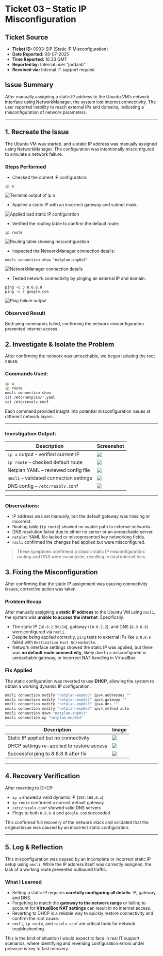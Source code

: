 # Ticket 03 – Static IP Misconfiguration

## Ticket Source
- **Ticket ID:** 0003-SIP (Static IP Misconfiguration)
- **Date Reported:** 08-07-2025
- **Time Reported:** 16:33 GMT
- **Reported by:** Internal user "jordanb"
- **Received via:** Internal IT support request

## Issue Summary
After manually assigning a static IP address to the Ubuntu VM’s network interface using NetworkManager, the system lost internet connectivity. The user reported inability to reach external IPs and domains, indicating a misconfiguration of network parameters.

---

## 1. Recreate the Issue

The Ubuntu VM was started, and a static IP address was manually assigned using NetworkManager. The configuration was intentionally misconfigured to simulate a network failure.

### Steps Performed

- Checked the current IP configuration:

```
ip a
```

![Terminal output of `ip a`](../images/Terminal-output-of-ip-a.png)

- Applied a static IP with an incorrect gateway and subnet mask.

![Applied bad static IP configuration](../images/apply-bad-config.png)

- Verified the routing table to confirm the default route:

```
ip route
```

![Routing table showing misconfiguration](../images/ip-route.png)

- Inspected the NetworkManager connection details:

```
nmcli connection show "netplan-enp0s3"
```

![NetworkManager connection details](../images/nmcli-connection-show.png)

- Tested network connectivity by pinging an external IP and domain:

```
ping -c 3 8.8.8.8
ping -c 3 google.com
```

![Ping failure output](../images/ping-failure(2).png)

### Observed Result

Both ping commands failed, confirming the network misconfiguration prevented internet access.

## 2. Investigate & Isolate the Problem

After confirming the network was unreachable, we began isolating the root cause.

### Commands Used:

```bash
ip a
ip route
nmcli connection show
cat /etc/netplan/*.yaml
cat /etc/resolv.conf
```

Each command provided insight into potential misconfiguration issues at different network layers.

---

### Investigation Output:

| Description                            | Screenshot                                      |
|----------------------------------------|-------------------------------------------------|
| `ip a` output – verified current IP     | ![](../images/ip-a-investigation.png)           |
| `ip route` – checked default route      | ![](../images/ip-route-investigation.png)       |
| Netplan YAML – reviewed config file     | ![](../images/netplan-yaml.png)                 |
| `nmcli` – validated connection settings | ![](../images/nmcli-show.png)                   |
| DNS config – `/etc/resolv.conf`         | ![](../images/resolv-conf.png)                  |

---

### Observations:

- IP address was set manually, but the default gateway was missing or incorrect.
- Routing table (`ip route`) showed no usable path to external networks.
- DNS resolution failed due to either no server or an unreachable server.
- `netplan` YAML file lacked or misrepresented key networking fields.
- `nmcli` confirmed the changes had applied but were misconfigured.

> These symptoms confirmed a classic static IP misconfiguration: routing and DNS were incomplete, resulting in total internet loss.

## 3. Fixing the Misconfiguration

After confirming that the static IP assignment was causing connectivity issues, corrective action was taken.

### Problem Recap

After manually assigning a **static IP address** to the Ubuntu VM using `nmcli`, the system was **unable to access the internet**. Specifically:

- The static IP (`10.0.2.50/24`), gateway (`10.0.2.2`), and DNS (`8.8.8.8`) were configured via `nmcli`.
- Despite being applied correctly, `ping` tests to external IPs like `8.8.8.8` failed with `Destination Host Unreachable`.
- Network interface settings showed the static IP was applied, but there was **no default route connectivity**, likely due to a misconfigured or unreachable gateway, or incorrect NAT handling in VirtualBox.

### Fix Applied

The static configuration was reverted to use **DHCP**, allowing the system to obtain a working dynamic IP configuration.

```bash
nmcli connection modify "netplan-enp0s3" ipv4.addresses ""
nmcli connection modify "netplan-enp0s3" ipv4.gateway ""
nmcli connection modify "netplan-enp0s3" ipv4.dns ""
nmcli connection modify "netplan-enp0s3" ipv4.method auto
nmcli connection down "netplan-enp0s3"
nmcli connection up "netplan-enp0s3"
```

| Description                                | Image                                     |
|--------------------------------------------|-------------------------------------------|
| Static IP applied but no connectivity      | ![](../images/static-ip-fix.png)          |
| DHCP settings re-applied to restore access | ![](../images/apply-fix.png)              |
| Successful ping to 8.8.8.8 after fix       | ![](../images/successful-8.8.8.8-ping.png)|

---

## 4. Recovery Verification

After reverting to DHCP:

- `ip a` showed a valid dynamic IP (`192.168.0.x`)
- `ip route` confirmed a correct default gateway
- `/etc/resolv.conf` showed valid DNS servers
- Pings to both `8.8.8.8` and `google.com` succeeded

This confirmed full recovery of the network stack and validated that the original issue was caused by an incorrect static configuration.

---

## 5. Log & Reflection

This misconfiguration was caused by an incomplete or incorrect static IP setup using `nmcli`. While the IP address itself was correctly assigned, the lack of a working route prevented outbound traffic.

### What I Learned

- Setting a static IP requires **carefully configuring all details**: IP, gateway, and DNS.
- Forgetting to match the **gateway to the network range** or failing to account for **VirtualBox NAT settings** can result in no internet access.
- Reverting to DHCP is a reliable way to quickly restore connectivity and confirm the root cause.
- `nmcli`, `ip route`, and `resolv.conf` are critical tools for network troubleshooting.

This is the kind of situation I would expect to face in real IT support scenarios, where identifying and reversing configuration errors under pressure is key to fast recovery.



